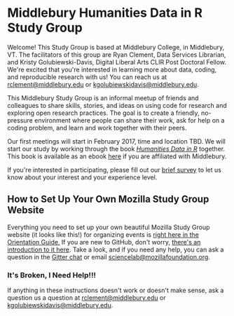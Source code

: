 # Middlebury Humanities Data in R Study Group

Welcome! This Study Group is based at Middlebury College, in Middlebury, VT. The facilitators of this group are Ryan Clement, Data Services Librarian, and Kristy Golubiewski-Davis, Digital Liberal Arts CLIR Post Doctoral Fellow. We're excited that you're interested in learning more about data, coding, and reproducible research with us! You can reach us at <rclement@middlebury.edu> or <kgolubiewskidavis@middlebury.edu>.

This Middlebury Study Group is an informal meetup of friends and colleagues to share skills, stories, and ideas on using code for research and exploring open research practices. The goal is to create a friendly, no-pressure environment where people can share their work, ask for help on a coding problem, and learn and work together with their peers.

Our first meetings will start in February 2017, time and location TBD. We will start our study by working through the book [*Humanities Data in R*](http://humanitiesdata.org/) together. This book is available as an ebook [here](http://link.springer.com/book/10.1007%2F978-3-319-20702-5) if you are affiliated with Middlebury.

If you're interested in participating, please fill out our [brief survey](https://docs.google.com/a/middlebury.edu/forms/d/e/1FAIpQLSeYJ1PH1tRrVNviZbTFGkMvp7fA-ARL3mMgoqCM5fusPkVWlw/viewform) to let us know about your interest and your experience level.

 
## How to Set Up Your Own Mozilla Study Group Website

Everything you need to set up your own beautiful Mozilla Study Group website (it looks like this!) for organizing events is [right here in the Orientation Guide.](https://mozillascience.github.io/study-group-orientation/3.3-get-online.html) If you are new to GitHub, don't worry, [there's an introduction to it here](https://mozillascience.github.io/study-group-orientation/3.1-collab-vers-github.html). Take a look, and if you need any help, you can ask a question in the [Gitter chat](https://gitter.im/mozillascience/studyGroup) or email sciencelab@mozillafoundation.org.

### It's Broken, I Need Help!!!

If anything in these instructions doesn't work or doesn't make sense, ask a question us a question at <rclement@middlebury.edu> or <kgolubiewskidavis@middlebury.edu>.





